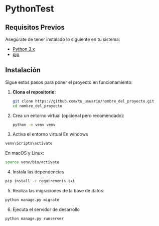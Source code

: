 # PythonTest


## Requisitos Previos

Asegúrate de tener instalado lo siguiente en tu sistema:

- [Python 3.x](https://www.python.org/downloads/)
- [pip](https://pip.pypa.io/en/stable/installation/)

## Instalación

Sigue estos pasos para poner el proyecto en funcionamiento:

1. **Clona el repositorio:**

   ```bash
   git clone https://github.com/tu_usuario/nombre_del_proyecto.git
   cd nombre_del_proyecto

2. Crea un entorno virtual (opcional pero recomendado):

   ```bash
   python -m venv venv

   ```

  3. Activa el entorno virtual 
   En windows
   ```bash
   venv\Scripts\activate

   ```

   En macOS y Linux:
   ```bash
   source venv/bin/activate

   ```

   4. Instala las dependencias
   ```bash
   pip install -r requirements.txt

   ```

  5. Realiza las migraciones de la base de datos:
   ```bash
   python manage.py migrate

   ```

   6. Ejecuta el servidor de desarrollo
   ```bash
   python manage.py runserver

   ```
